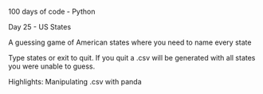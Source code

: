 100 days of code - Python

Day 25 - US States

A guessing game of American states where you need to name every state

Type states or exit to quit. If you quit a .csv will be generated with all states you were unable to guess.

Highlights: Manipulating .csv with panda

